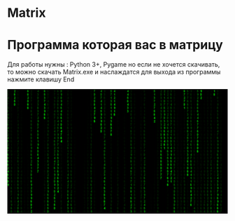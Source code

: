 # Matrix

Программа которая вас в матрицу
===========================================
Для работы нужны : Python 3+, Pygame но если не хочется скачивать, то можно скачать Matrix.exe и наслаждатся для выхода из программы нажмите клавишу End

![](matrix.png)
